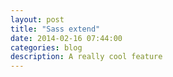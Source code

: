 ```yaml
---
layout: post
title: "Sass extend"
date: 2014-02-16 07:44:00
categories: blog
description: A really cool feature
---
```

